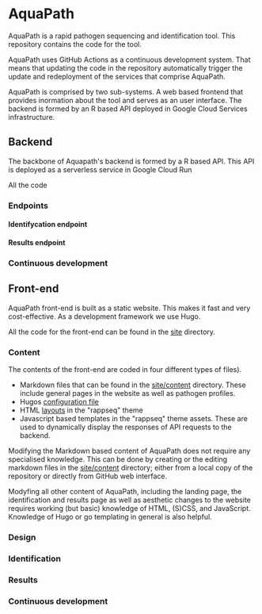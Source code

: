 # AquaPath

AquaPath is a rapid pathogen sequencing and identification tool. 
This repository contains the code for the tool.

AquaPath uses GitHub Actions as a continuous development system. 
That means that updating the code in the repository automatically trigger the update and redeployment of the services that comprise AquaPath. 

AquaPath is comprised by two sub-systems. 
A web based frontend that provides inormation about the tool and serves as an user interface. 
The backend is formed by an R based API deployed in Google Cloud Services infrastructure. 

## Backend

The backbone of Aquapath's backend is formed by a R based API. 
This API is deployed as a serverless service in Google Cloud Run

All the code

### Endpoints

#### Identifycation endpoint

#### Results endpoint

### Continuous development


## Front-end

AquaPath front-end is built as a static website. 
This makes it fast and very cost-effective. 
As a development framework we use Hugo. 

All the code for the front-end can be found in the [site](site) directory.

### Content

The contents of the front-end are coded in four different types of files). 

* Markdown files that can be found in the [site/content](site/content) directory. These include general pages in the website as well as pathogen profiles. 
* Hugos [configuration file](site/config.yaml)
* HTML [layouts](site/themes/rappseq/layouts) in the "rappseq" theme
* Javascript based templates in the "rappseq" theme assets. These are used to dynamically display the responses of API requests to the backend. 

Modifying the Markdown based content of AquaPath does not require any specialised knowledge. 
This can be done by creating or the editing markdown files in the [site/content](site/content) directory; either from a local copy of the repository or directly from GitHub web interface. 

Modyfing all other content of AquaPath, including the landing page, the identification and results page as well as aesthetic changes to the website requires working (but basic) knowledge of HTML, (S)CSS, and JavaScript. 
Knowledge of Hugo or go templating in general is also helpful. 

### Design

### Identification

### Results

### Continuous development

